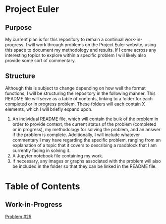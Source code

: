 # Project Euler

## Purpose
My current plan is for this repository to remain a continual work-in-progress.  I will work through problems on the Project Euler website, using this space to document my methodology and results.  If I come across any interesting topics to explore within a specific problem I will likely also provide some sort of commentary.  

## Structure
Although this is subject to change depending on how well the format functions, I will be structuring the repository in the following manner.  This README file will serve as a table of contents, linking to a folder for each completed or in progress problem.  These folders will each contain X elements, which I will briefly expand upon.  
1.  An individual README file, which will contain the bulk of the problem in order to provide context, the current status of the problem (completed or in progress), my methodology for solving the problem, and an answer if the problem is complete.  Additionally, I will include whatever commentary I may have regarding the specific problem, ranging from an explanation of a topic that it covers to describing a roadblock that I am currently facing in solving it.  
2.  A Jupyter notebook file containing my work.
3.  If necessary, any images or graphs associated with the problem will also be included in the folder so that they can be linked in the README file.

# Table of Contents

## Work-in-Progress 
[Problem #25](https://www.example.com)




